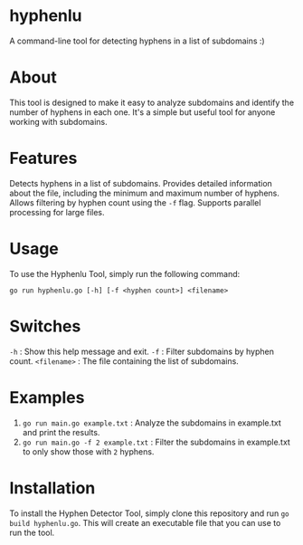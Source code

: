 # hyphenlu

A command-line tool for detecting hyphens in a list of subdomains :)

# About

This tool is designed to make it easy to analyze subdomains and identify the number of hyphens in each one. It's a simple but useful tool for anyone working with subdomains.

# Features

Detects hyphens in a list of subdomains.
Provides detailed information about the file, including the minimum and maximum number of hyphens.
Allows filtering by hyphen count using the `-f` flag.
Supports parallel processing for large files.

# Usage

To use the Hyphenlu Tool, simply run the following command:

`go run hyphenlu.go [-h] [-f <hyphen count>] <filename>`

# Switches

`-h` : Show this help message and exit.
`-f` : Filter subdomains by hyphen count.
`<filename>` : The file containing the list of subdomains.

# Examples

1. `go run main.go example.txt` : Analyze the subdomains in example.txt and print the results. 
2. `go run main.go -f 2 example.txt` : Filter the subdomains in example.txt to only show those with `2` hyphens.

# Installation

To install the Hyphen Detector Tool, simply clone this repository and run `go build hyphenlu.go`. This will create an executable file that you can use to run the tool.
